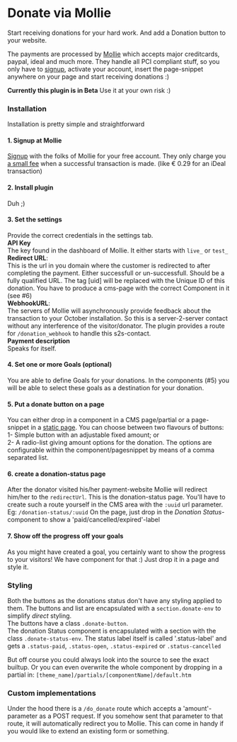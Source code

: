 # Donate via Mollie
Start receiving donations for your hard work. And add a Donation button to your website.

The payments are processed by [Mollie](https://www.mollie.com/dashboard/signup/2194481?lang=nl) which accepts major creditcards, paypal, ideal and much more. They handle all PCI compliant stuff, so you only have to [signup](https://www.mollie.com/dashboard/signup/2194481?lang=nl), activate your account, insert the page-snippet anywhere on your page and start receiving donations :)

**Currently this plugin is in Beta** Use it at your own risk :)

### Installation
Installation is pretty simple and straightforward

#### 1. Signup at Mollie
[Signup](https://www.mollie.com/dashboard/signup/2194481) with the folks of Mollie for your free account. They only charge you [a small fee](https://www.mollie.com/en/pricing/) when a successful transaction is made. (like € 0.29 for an iDeal transaction)

#### 2. Install plugin
Duh ;)

#### 3. Set the settings
Provide the correct credentials in the settings tab.  
**API Key**    
The key found in the dashboard of Mollie. It either starts with `live_` or `test_`  
**Redirect URL**:   
This is the url in you domain where the customer is redirected to after completing the payment. Either successfull or un-successfull. Should be a fully qualified URL. The tag [uid] will be replaced with the Unique ID of this donation. You have to produce a cms-page with the correct Component in it (see #6)   
**WebhookURL**:   
The servers of Mollie will asynchronously provide feedback about the transaction to your October installation. So this is a server-2-server contact without any interference of the visitor/donator.
The plugin provides a route for `/donation_webhook` to handle this s2s-contact.    
**Payment description**   
Speaks for itself.

#### 4. Set one or more Goals (optional)
You are able to define Goals for your donations. In the components (#5) you will be able to
select these goals as a destination for your donation.

#### 5. Put a donate button on a page
You can either drop in a component in a CMS page/partial or a page-snippet in a [static page](http://octobercms.com/plugin/rainlab-pages). You can choose between two flavours of buttons:   
1- Simple button with an adjustable fixed amount; or   
2- A radio-list giving amount options for the donation. The options are configurable within the component/pagesnippet by means of a comma separated list.

#### 6. create a donation-status page
After the donator visited his/her payment-website Mollie will redirect him/her to the `redirectUrl`. This is the donation-status page.
You'll have to create such a route yourself in the CMS area with the `:uuid` url parameter. Eg: `/donation-status/:uuid`
On the page, just drop in the *Donation Status*-component to show a 'paid/cancelled/expired'-label

#### 7. Show off the progress off your goals
As you might have created a goal, you certainly want to show the progress to your visitors! We have component for that :) Just drop it in a page and style it.


### Styling
Both the buttons as the donations status don't have any styling applied to them. The buttons and list are encapsulated with a `section.donate-env` to simplify *direct* styling.   
The buttons have a class `.donate-button`.  
The donation Status component is encapsulated with a section with the class `.donate-status-env`.
The status label itself is called '.status-label' and gets a `.status-paid`, `.status-open`, `.status-expired` or `.status-cancelled`

But off course you could always look into the source to see the exact builtup. Or you can even overwrite the whole component by dropping in a partial in: `[theme_name]/partials/[componentName]/default.htm`


### Custom implementations
Under the hood there is a `/do_donate` route which accepts a 'amount'-parameter as a POST request.
If you somehow sent  that parameter to that route, it will automatically redirect you to Mollie. This can come in handy if you would like to extend an existing form or something.
